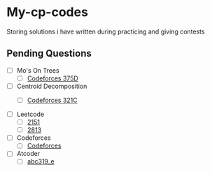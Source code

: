 # My-cp-codes
Storing solutions i have written during practicing and giving contests

## Pending Questions
- [ ] Mo's On Trees 
  - [ ] [Codeforces 375D](https://codeforces.com/problemset/problem/375/D)

- [ ] Centroid Decomposition
  - [ ] [Codeforces 321C](https://codeforces.com/problemset/problem/321/C)



- [ ] Leetcode
  - [ ] [2151](https://leetcode.com/problems/maximum-good-people-based-on-statements/?envType=list&envId=rga8ud3j)
  - [ ] [2813](https://leetcode.com/problems/maximum-elegance-of-a-k-length-subsequence/description/?envType=list&envId=rga8ud3j)

- [ ] Codeforces
  - [ ] [Codeforces]()

- [ ] Atcoder
  - [ ] [abc319_e](https://atcoder.jp/contests/abc319/tasks/abc319_e) 